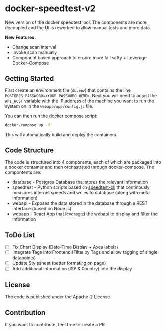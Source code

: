 # docker-speedtest-v2

New version of the docker speedtest tool. The components are more decoupled and the UI is reworked to allow manual tests and more data.

**New Features:**

* Change scan interval
* Invoke scan manually
* Component based approach to ensure more fail safty + Leverage Docker-Compose

## Getting Started

First create an environment file (`db.env`) that contains the line `POSTGRES_PASSWORD=<YOUR PASSWORD HERE>`.
Next you will need to adjust the `API_HOST` variable with the IP address of the machine you want to run the system on in the `webapp/app/config.js` file.

You can then run the docker compose script:

```bash
docker-compose up -d
```

This will automatically build and deploy the containers.

## Code Structure

The code is structured into 4 components, each of which are packaged into a docker container and then orchastrated through docker-compose.
The compontents are:

* database - Postgres Database that stores the relevant information
* speedtest - Python scripts based on [speedtest-cli](https://github.com/sivel/speedtest-cli) that continously measures internet speeds and writes to database (along with meta information)
* webapi - Exposes the data stored in the database through a REST interface (based on Node.js)
* webapp - React App that leveraged the webapi to display and filter the information

## ToDo List

* [ ] Fix Chart Display (Date-Time Display + Axes labels)
* [ ] Integrate Tags into Frontend (Filter by Tags and allow tagging of single datapoints)
* [ ] Update Stylesheet (better formating on page)
* [ ] Add additional information (ISP & Country) into the display

## License

The code is published under the Apache-2 License.

## Contribution

If you want to contribute, feel free to create a PR
